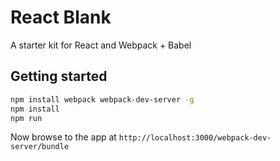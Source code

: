 # React Blank

A starter kit for React and Webpack + Babel

## Getting started

```bash
npm install webpack webpack-dev-server -g
npm install
npm run
```
Now browse to the app at `http://localhost:3000/webpack-dev-server/bundle`
